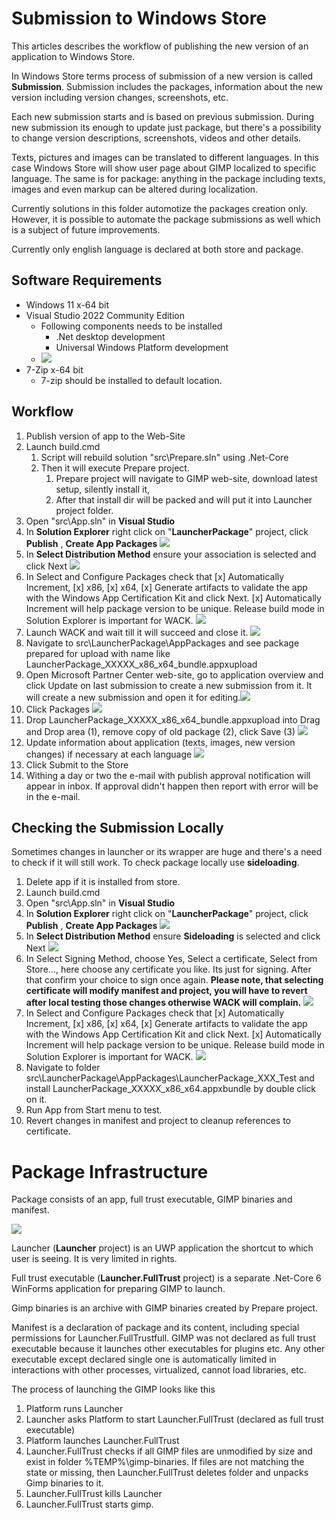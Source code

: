 # Submission to Windows Store

This articles describes the workflow of publishing the new version of an application to Windows Store.

In Windows Store terms process of submission of a new version is called **Submission**. Submission includes the packages, information about the new version including version changes, screenshots, etc.

Each new submission starts and is based on previous submission. During new submission its enough to update just package, but there's a possibility to change version descriptions, screenshots, videos and other details.

Texts, pictures and images can be translated to different languages. In this case Windows Store will show user page about GIMP localized to specific language. The same is for package: anything in the package including texts, images and even markup can be altered during localization.

Currently solutions in this folder automotize the packages creation only. However, it is possible to automate the package submissions as well which is a subject of future improvements.

Currently only english language is declared at both store and package.

## Software Requirements

- Windows 11 x-64 bit
- Visual Studio 2022 Community Edition
  - Following components needs to be installed
    - .Net desktop development
    - Universal Windows Platform development
  - ![](img/vs-installer-setup.png)
- 7-Zip x-64 bit
  - 7-zip should be installed to default location.

## Workflow

1. Publish version of app to the Web-Site
2. Launch build.cmd
   1. Script will rebuild solution "src\Prepare.sln" using .Net-Core
   2. Then it will execute Prepare project.
      1. Prepare project will navigate to GIMP web-site, download latest setup, silently install it,
      2. After that install dir will be packed and will put it into Launcher project folder.
3. Open "src\App.sln" in **Visual Studio**
4. In **Solution Explorer** right click on "**LauncherPackage**" project, click **Publish** , **Create App Packages** ![](img/create-app-package.png)
5. In **Select Distribution Method** ensure your association is selected and click Next ![](img/select-distribution-method.png)
6. In Select and Configure Packages check that [x] Automatically Increment, [x] x86, [x] x64, [x] Generate artifacts to validate the app with the Windows App Certification Kit and click Next. [x] Automatically Increment will help package version to be unique. Release build mode in Solution Explorer is important for WACK. ![](img/select-and-configure-packages.png)
7. Launch WACK and wait till it will succeed and close it.  ![](img/wack.png)
8. Navigate to src\LauncherPackage\AppPackages and see package prepared for upload with name like LauncherPackage_XXXXX_x86_x64_bundle.appxupload
9. Open Microsoft Partner Center web-site, go to application overview and click Update on last submission to create a new submission from it. It will create a new submission and open it for editing.![](img/update-submission.png)
10. Click Packages ![](img/submission-packages.png)
11. Drop LauncherPackage_XXXXX_x86_x64_bundle.appxupload into Drag and Drop area (1), remove copy of old package (2), click Save (3)  ![](img/submission-packages-update.png)
12. Update information about application (texts, images, new version changes) if necessary at each language ![](img/update-store-listing.png)
13. Click Submit to the Store
14. Withing a day or two the e-mail with publish approval notification will appear in inbox. If approval didn't happen then report with error will be in the e-mail.

## Checking the Submission Locally

Sometimes changes in launcher or its wrapper are huge and there's a need to check if it will still work. To check package locally use **sideloading**.

1. Delete app if it is installed from store.
2. Launch build.cmd
3. Open "src\App.sln" in **Visual Studio**
4. In **Solution Explorer** right click on "**LauncherPackage**" project, click **Publish** , **Create App Packages** ![](img/create-app-package.png)
5. In **Select Distribution Method** ensure **Sideloading** is selected and click Next ![](img/sideloading.png)
6. In Select Signing Method, choose Yes, Select a certificate, Select from Store..., here choose any certificate you like. Its just for signing. After that confirm your choice to sign once again. **Please note, that selecting certificate will modify manifest and project, you will have to revert after local testing those changes otherwise WACK will complain.** ![](img/select-signing-method.png)
7. In Select and Configure Packages check that [x] Automatically Increment, [x] x86, [x] x64, [x] Generate artifacts to validate the app with the Windows App Certification Kit and click Next. [x] Automatically Increment will help package version to be unique. Release build mode in Solution Explorer is important for WACK. ![](img/select-and-configure-packages.png)
8. Navigate to folder src\LauncherPackage\AppPackages\LauncherPackage_XXX_Test and install LauncherPackage_XXXXX_x86_x64.appxbundle by double click on it.
9. Run App from Start menu to test.
10. Revert changes in manifest and project to cleanup references to certificate.

# Package Infrastructure

Package consists of an app, full trust executable, GIMP binaries and manifest.

![](img/package-structure.png)

Launcher (**Launcher** project) is an UWP application the shortcut to which user is seeing. It is very limited in rights.

Full trust executable (**Launcher.FullTrust** project) is a separate .Net-Core 6 WinForms application for preparing GIMP to launch.

Gimp binaries is an archive with GIMP binaries created by Prepare project.

Manifest is a declaration of package and its content, including special permissions for Launcher.FullTrustfull. GIMP was not declared as full trust executable because it launches other executables for plugins etc. Any other executable except declared single one is automatically limited in interactions with other processes, virtualized, cannot load libraries, etc.

The process of launching the GIMP looks like this

1. Platform runs Launcher
2. Launcher asks Platform to start Launcher.FullTrust (declared as full trust executable)
3. Platform launches Launcher.FullTrust
4. Launcher.FullTrust checks if all GIMP files are unmodified by size and exist in folder %TEMP%\gimp-binaries. If files are not matching the state or missing, then Launcher.FullTrust deletes folder and unpacks Gimp binaries to it.
5. Launcher.FullTrust kills Launcher
6. Launcher.FullTrust starts gimp.
